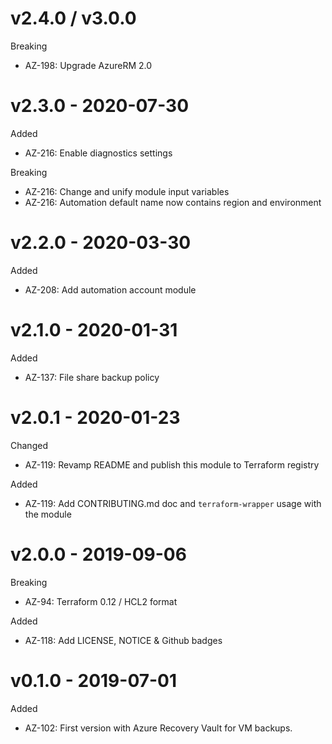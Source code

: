 # v2.4.0 / v3.0.0

Breaking
  * AZ-198: Upgrade AzureRM 2.0

# v2.3.0 - 2020-07-30

Added
  * AZ-216: Enable diagnostics settings

Breaking
  * AZ-216: Change and unify module input variables
  * AZ-216: Automation default name now contains region and environment

# v2.2.0 - 2020-03-30

Added
  * AZ-208: Add automation account module

# v2.1.0 - 2020-01-31

Added
  * AZ-137: File share backup policy

# v2.0.1 - 2020-01-23

Changed
  * AZ-119: Revamp README and publish this module to Terraform registry

Added
  * AZ-119: Add CONTRIBUTING.md doc and `terraform-wrapper` usage with the module

# v2.0.0 - 2019-09-06

Breaking
  * AZ-94: Terraform 0.12 / HCL2 format

Added
  * AZ-118: Add LICENSE, NOTICE & Github badges

# v0.1.0 - 2019-07-01

Added
  * AZ-102: First version with Azure Recovery Vault for VM backups.
